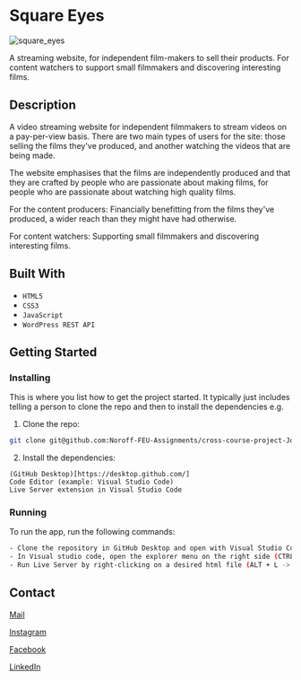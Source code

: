 # Square Eyes

![square_eyes](https://user-images.githubusercontent.com/56642663/195350053-8daea06a-2405-4cba-93a3-cb4134f7fd9c.jpg)

A streaming website, for independent film-makers to sell their products. For content watchers to support small filmmakers and discovering interesting films.

## Description

A video streaming website for independent filmmakers to stream videos on a pay-per-view basis. There are two main types of users for the site: those selling the films they've produced, and another watching the videos that are being made.

The website emphasises that the films are independently produced and that they are crafted by people who are passionate about making films, for people who are passionate about watching high quality films.

For the content producers: Financially benefitting from the films they've produced, a wider reach than they might have had otherwise.

For content watchers: Supporting small filmmakers and discovering interesting films.

## Built With

- ```HTML5```
- ```CSS3```
- ```JavaScript```
- ```WordPress REST API```

## Getting Started

### Installing

This is where you list how to get the project started. It typically just includes telling a person to clone the repo and then to install the dependencies e.g.

1. Clone the repo:

```bash
git clone git@github.com:Noroff-FEU-Assignments/cross-course-project-JoranEngelund.git
```

2. Install the dependencies:

```
(GitHub Desktop)[https://desktop.github.com/]
Code Editor (example: Visual Studio Code)
Live Server extension in Visual Studio Code
```

### Running

To run the app, run the following commands:

```bash
- Clone the repository in GitHub Desktop and open with Visual Studio Code from the menu (CTRL + SHIFT + A)
- In Visual studio code, open the explorer menu on the right side (CTRL + SHIFT + E)
- Run Live Server by right-clicking on a desired html file (ALT + L -> ALT + O)
```

## Contact

[Mail](mailto:joranengelund@hotmail.com)

[Instagram](https://www.instagram.com/joranengelund/)

[Facebook](https://www.facebook.com/joranengelund)

[LinkedIn](https://www.linkedin.com/in/j%C3%B8ran-engelund-937649252/)
